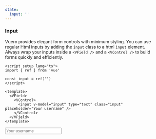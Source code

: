 ```yaml
---
state:
  input: ''
---
```


### Input

Vuero provides elegant form controls with minimum styling.
You can use regular Html inputs by adding the `input` class
to a html `input` element. Always wrap your inputs inside a `<VField />`
and a `<VControl />` to build forms quickly and efficiently.

<!--code-->

```vue
<script setup lang="ts">
import { ref } from 'vue'

const input = ref('')
</script>

<template>
  <VField>
    <VControl>
      <input v-model="input" type="text" class="input" placeholder="Your username" />
    </VControl>
  </VField>
</template>
```

<!--/code-->

<!--example-->

<VField>
  <VControl>
    <input
      v-model="frontmatter.state.input"
      type="text"
      class="input"
      placeholder="Your username"
    />
  </VControl>
</VField>

<!--/example-->
